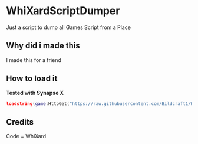 # WhiXardScriptDumper
Just a script to dump all Games Script from a Place

## Why did i made this

I made this for a friend

## How to load it

**Tested with Synapse X**

```lua
loadstring(game:HttpGet("https://raw.githubusercontent.com/Bildcraft1/WhiXardScriptStash/main/WhiXardScriptDumper/WhiXardScriptDumper.lua",true))()
```

## Credits
Code = WhiXard
